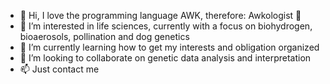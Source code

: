 - 👋 Hi, I love the programming language AWK, therefore: Awkologist 🦖
- 👀 I’m interested in life sciences, currently with a focus on biohydrogen, bioaerosols, pollination and dog genetics
- 🌱 I’m currently learning how to get my interests and obligation organized
- 💞️ I’m looking to collaborate on genetic data analysis and interpretation
- 📫 Just contact me

<!---
awkologist/awkologist is a ✨ special ✨ repository because its `README.md` (this file) appears on your GitHub profile.
You can click the Preview link to take a look at your changes.
--->

